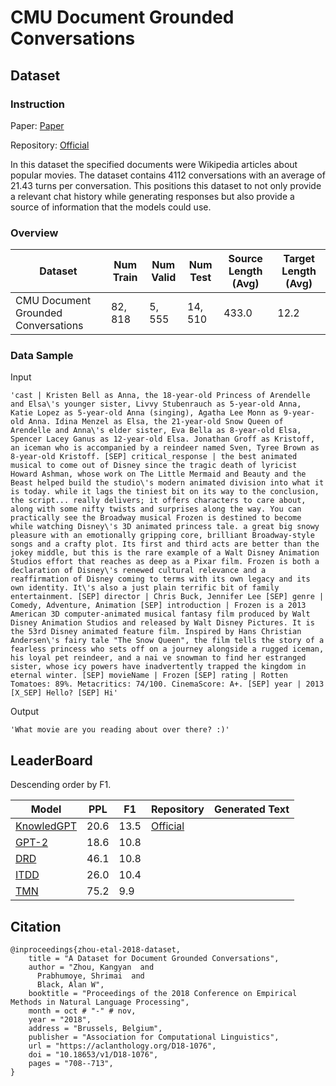 # CMU Document Grounded Conversations

## Dataset

### Instruction

Paper: [Paper](https://aclanthology.org/D18-1076.pdf)

Repository: [Official](https://github.com/festvox/datasets-CMU_DoG)

In this dataset the specified documents were Wikipedia articles about popular movies. The dataset contains 4112 conversations with an average of 21.43 turns per conversation. This positions this dataset to not only provide a relevant chat history while generating responses but also provide a source of information that the models could use.

### Overview

| Dataset                             | Num Train | Num Valid | Num Test | Source Length (Avg) | Target Length (Avg) |
| ----------------------------------- | --------- | --------- | -------- | ------------------- | ------------------- |
| CMU Document Grounded Conversations | $82,818$  | $5,555$   | $14,510$ | $433.0$             | $12.2$              |

### Data Sample

Input

```
'cast | Kristen Bell as Anna, the 18-year-old Princess of Arendelle and Elsa\'s younger sister, Livvy Stubenrauch as 5-year-old Anna, Katie Lopez as 5-year-old Anna (singing), Agatha Lee Monn as 9-year-old Anna. Idina Menzel as Elsa, the 21-year-old Snow Queen of Arendelle and Anna\'s elder sister, Eva Bella as 8-year-old Elsa, Spencer Lacey Ganus as 12-year-old Elsa. Jonathan Groff as Kristoff, an iceman who is accompanied by a reindeer named Sven, Tyree Brown as 8-year-old Kristoff. [SEP] critical_response | the best animated musical to come out of Disney since the tragic death of lyricist Howard Ashman, whose work on The Little Mermaid and Beauty and the Beast helped build the studio\'s modern animated division into what it is today. while it lags the tiniest bit on its way to the conclusion, the script... really delivers; it offers characters to care about, along with some nifty twists and surprises along the way. You can practically see the Broadway musical Frozen is destined to become while watching Disney\'s 3D animated princess tale. a great big snowy pleasure with an emotionally gripping core, brilliant Broadway-style songs and a crafty plot. Its first and third acts are better than the jokey middle, but this is the rare example of a Walt Disney Animation Studios effort that reaches as deep as a Pixar film. Frozen is both a declaration of Disney\'s renewed cultural relevance and a reaffirmation of Disney coming to terms with its own legacy and its own identity. It\'s also a just plain terrific bit of family entertainment. [SEP] director | Chris Buck, Jennifer Lee [SEP] genre | Comedy, Adventure, Animation [SEP] introduction | Frozen is a 2013 American 3D computer-animated musical fantasy film produced by Walt Disney Animation Studios and released by Walt Disney Pictures. It is the 53rd Disney animated feature film. Inspired by Hans Christian Andersen\'s fairy tale "The Snow Queen", the film tells the story of a fearless princess who sets off on a journey alongside a rugged iceman, his loyal pet reindeer, and a nai ve snowman to find her estranged sister, whose icy powers have inadvertently trapped the kingdom in eternal winter. [SEP] movieName | Frozen [SEP] rating | Rotten Tomatoes: 89%. Metacritics: 74/100. CinemaScore: A+. [SEP] year | 2013 [X_SEP] Hello? [SEP] Hi'
```

Output

```
'What movie are you reading about over there? :)'
```

## LeaderBoard

Descending order by F1.

| Model                                                | PPL    | F1     | Repository                                          | Generated Text |
| ---------------------------------------------------- | ------ | ------ | --------------------------------------------------- | -------------- |
| [KnowledGPT](https://arxiv.org/pdf/2010.08824v1.pdf) | $20.6$ | $13.5$ | [Official](https://github.com/zhaoxlpku/KnowledGPT) |                |
| [GPT-2](https://arxiv.org/pdf/2010.08824v1.pdf)      | $18.6$ | $10.8$ |                                                     |                |
| [DRD](https://arxiv.org/pdf/2010.08824v1.pdf)        | $46.1$ | $10.8$ |                                                     |                |
| [ITDD](https://arxiv.org/pdf/2010.08824v1.pdf)       | $26.0$ | $10.4$ |                                                     |                |
| [TMN](https://arxiv.org/pdf/2010.08824v1.pdf)        | $75.2$ | $9.9$  |                                                     |                |

## Citation

```
@inproceedings{zhou-etal-2018-dataset,
    title = "A Dataset for Document Grounded Conversations",
    author = "Zhou, Kangyan  and
      Prabhumoye, Shrimai  and
      Black, Alan W",
    booktitle = "Proceedings of the 2018 Conference on Empirical Methods in Natural Language Processing",
    month = oct # "-" # nov,
    year = "2018",
    address = "Brussels, Belgium",
    publisher = "Association for Computational Linguistics",
    url = "https://aclanthology.org/D18-1076",
    doi = "10.18653/v1/D18-1076",
    pages = "708--713",
} 
```